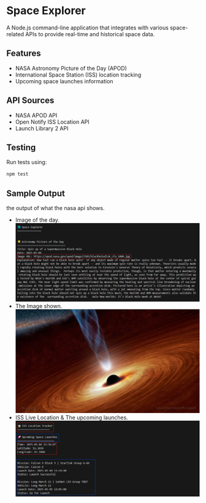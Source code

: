# Space Explorer

A Node.js command-line application that integrates with various space-related APIs to provide real-time and historical space data.

## Features

- NASA Astronomy Picture of the Day (APOD)
- International Space Station (ISS) location tracking
- Upcoming space launches information

## API Sources

- NASA APOD API
- Open Notify ISS Location API
- Launch Library 2 API

## Testing

Run tests using:
```bash
npm test
```
## Sample Output

the output of what the nasa api shows.

- Image of the day.
![Sample Output](tests/Output/Screenshot%202025-05-04%20224014.png)
- The Image shown.
![Sample Output](tests/Output/blackholedisk_cfa_1080.jpg)
- ISS Live Location & The upcoming launches.
![Sample Output](tests/Output/Screenshot%202025-05-04%20224511.png)